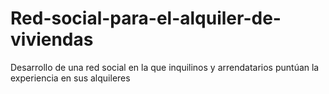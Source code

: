 # Red-social-para-el-alquiler-de-viviendas
Desarrollo de una red social en la que inquilinos y arrendatarios  puntúan la experiencia en sus  alquileres
